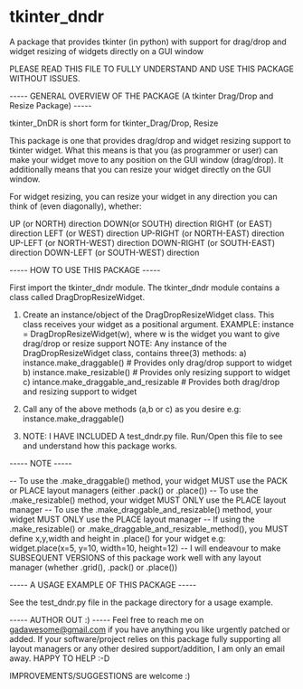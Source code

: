 # tkinter_dndr
A package that provides tkinter (in python) with support for drag/drop and widget resizing of widgets directly on a GUI window


PLEASE READ THIS FILE TO FULLY UNDERSTAND AND USE THIS PACKAGE WITHOUT ISSUES.

----- GENERAL OVERVIEW OF THE PACKAGE (A tkinter Drag/Drop and Resize Package) -----

tkinter_DnDR is short form for tkinter_Drag/Drop, Resize

This package is one that provides drag/drop and widget resizing support to tkinter widget. What this means is that you (as programmer or user) can make your widget move to any position on the GUI window (drag/drop). It additionally means that you can resize your widget directly on the GUI window.

For widget resizing, you can resize your widget in any direction you can think of (even diagonally), whether:

UP (or NORTH) direction
DOWN(or SOUTH) direction
RIGHT (or EAST) direction
LEFT (or WEST) direction
UP-RIGHT (or NORTH-EAST) direction
UP-LEFT (or NORTH-WEST) direction
DOWN-RIGHT (or SOUTH-EAST) direction
DOWN-LEFT (or SOUTH-WEST) direction


----- HOW TO USE THIS PACKAGE -----

First import the tkinter_dndr module.
The tkinter_dndr module contains a class called DragDropResizeWidget. 
1) Create an instance/object of the DragDropResizeWidget class. This class receives your widget as a positional argument.
EXAMPLE: instance = DragDropResizeWidget(w), where w is the widget you want to give drag/drop or resize support
NOTE: Any instance of the DragDropResizeWidget class, contains three(3) methods:
a) instance.make_draggable() # Provides only drag/drop support to widget
b) instance.make_resizable() # Provides only resizing support to widget
c) intance.make_draggable_and_resizable # Provides both drag/drop and resizing support to widget
   
2) Call any of the above methods (a,b or c) as you desire
e.g: instance.make_draggable()

3) NOTE: I HAVE INCLUDED A test_dndr.py file. Run/Open this file to see and understand how this package works.


----- NOTE -----

-- To use the .make_draggable() method, your widget MUST use the PACK or PLACE layout managers (either .pack() or .place())
-- To use the .make_resizable() method, your widget MUST ONLY use the PLACE layout manager
-- To use the .make_draggable_and_resizable() method, your widget MUST ONLY use the PLACE layout manager
-- If using the .make_resizable() or .make_draggable_and_resizable_method(), you MUST define x,y,width and height in .place() for your widget
e.g: widget.place(x=5, y=10, width=10, height=12)
-- I will endeavour to make SUBSEQUENT VERSIONS of this package work well with any layout manager (whether .grid(), .pack() or .place())


----- A USAGE EXAMPLE OF THIS PACKAGE -----

See the test_dndr.py file in the package directory for a usage example.


----- AUTHOR OUT :) -----
Feel free to reach me on gadawesome@gmail.com if you have anything you like urgently patched or added. 
If your software/project relies on this package fully supporting all layout managers or any other desired support/addition, I am only an email away.
HAPPY TO HELP :-D

IMPROVEMENTS/SUGGESTIONS are welcome :)
